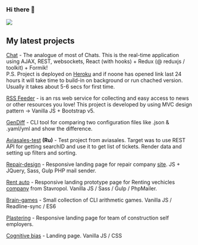 ### Hi there 👋 
![](https://komarev.com/ghpvc/?username=boldurean&color=blue)

## My latest projects

[Chat](https://github.com/boldurean/Chat) - The analogue of most of Chats. This is the real-time application using AJAX, REST, websockets, React (with hooks) + Redux (@ reduxjs / toolkit) + Formik!  
P.S. Project is deployed on [Heroku](https://boldurean-chat.herokuapp.com/) and if noone has opened link last 24 hours it will take time to build-in on background or run chached version. Usually it takes about 5-6 secs for first time. 

[RSS Feeder](https://github.com/boldurean/RSS-Reader) - is an rss web service for collecting and easy access to news or other resources you love! This project is developed by using MVC design pattern -> Vanilla JS + Bootstrap v5.

[GenDiff](https://github.com/boldurean/gendiff) - CLI tool for comparing two configuration files like .json & .yaml/yml and show the difference.

[Aviasales-test](https://github.com/boldurean/aviasales-test) **(Ru)** - Test project from aviasales. Target was to use REST API for getting searchID and use it to get list of tickets. Render data and setting up filters and sorting.

[Repair-design](https://github.com/boldurean/repair-design) - Responsive landing page for repair company [site](https://repair-design-gamma.vercel.app). JS + JQuery, Sass, Gulp PHP mail sender.

[Rent auto](https://github.com/boldurean/rent-auto) - Responsive landing prototype page for Renting vechicles [company](https://rent-auto.vercel.app) from Stavropol. Vanilla JS / Sass / Gulp / PhpMailer.

[Brain-games](https://github.com/boldurean/brain-games) - Small collection of CLI arithmetic games. Vanilla JS / Readline-sync / ES6

[Plastering](https://github.com/boldurean/plastering) - Responsive landing page for team of construction self employers. 

[Cognitive bias](https://github.com/boldurean/cognitive-bias) - Landing page. Vanilla JS / CSS
